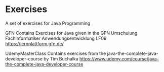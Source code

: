 # Exercises
A set of exercises for Java Programming

GFN Contains Exercises for Java given in the GFN Umschulung Fachinformatiker Anwendungsentwicklung LF09
https://lernplattform.gfn.de/


UdemyMasterClass Contains exercises from the java-the-complete-java-developer-course by Tim Buchalka
https://www.udemy.com/course/java-the-complete-java-developer-course
